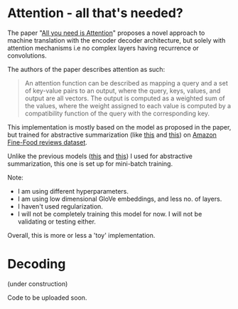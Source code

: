 # Attention - all that's needed?

The paper "[All you need is Attention](https://arxiv.org/abs/1706.03762)" proposes a novel approach to machine translation with the encoder decoder architecture, but solely with attention mechanisms i.e no complex layers having recurrence or convolutions.

The authors of the paper describes attention as such:

>An attention function can be described as mapping a query and a set of key-value pairs to an output,
>where the query, keys, values, and output are all vectors. The output is computed as a weighted sum
>of the values, where the weight assigned to each value is computed by a compatibility function of the
>query with the corresponding key.

This implementation is mostly based on the model as proposed in the paper, but trained for abstractive summarization (like [this](https://github.com/JRC1995/Abstractive-Summarization) and [this](https://github.com/JRC1995/Attention-Everywhere)) on [Amazon Fine-Food reviews dataset](https://www.kaggle.com/snap/amazon-fine-food-reviews/data).

Unlike the previous models ([this](https://github.com/JRC1995/Abstractive-Summarization) and [this](https://github.com/JRC1995/Attention-Everywhere)) I used for abstractive summarization, this one is set up for mini-batch training.

Note:

* I am using different hyperparameters. 
* I am using low dimensional GloVe embeddings, and less no. of layers.
* I haven't used regularization.
* I will not be completely training this model for now. I will not be validating or testing either. 

Overall, this is more or less a 'toy' implementation.

# Decoding

(under construction)

Code to be uploaded soon. 
